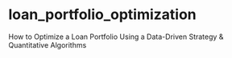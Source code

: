 # loan_portfolio_optimization
How to Optimize a Loan Portfolio Using a Data-Driven Strategy &amp; Quantitative Algorithms
